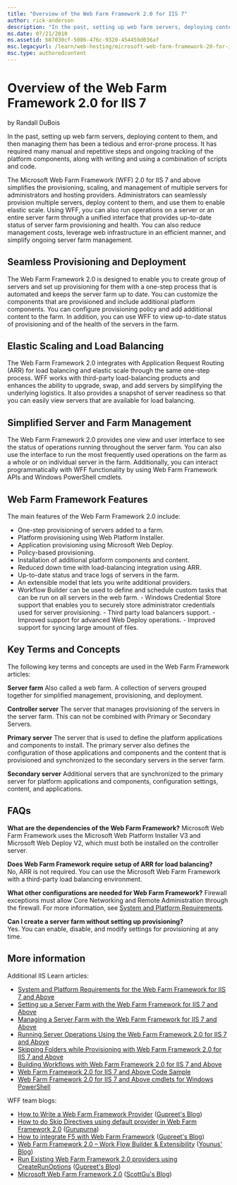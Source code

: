 ```yaml
---
title: "Overview of the Web Farm Framework 2.0 for IIS 7"
author: rick-anderson
description: "In the past, setting up web farm servers, deploying content to them, and then managing them has been a tedious and error-prone process. It has required many..."
ms.date: 07/21/2010
ms.assetid: b87030cf-5086-476c-9320-454459d036af
msc.legacyurl: /learn/web-hosting/microsoft-web-farm-framework-20-for-iis-7/overview-of-the-web-farm-framework-20-for-iis
msc.type: authoredcontent
---
```

# Overview of the Web Farm Framework 2.0 for IIS 7

by Randall DuBois

In the past, setting up web farm servers, deploying content to them, and then managing them has been a tedious and error-prone process. It has required many manual and repetitive steps and ongoing tracking of the platform components, along with writing and using a combination of scripts and code.

The Microsoft Web Farm Framework (WFF) 2.0 for IIS 7 and above simplifies the provisioning, scaling, and management of multiple servers for administrators and hosting providers. Administrators can seamlessly provision multiple servers, deploy content to them, and use them to enable elastic scale. Using WFF, you can also run operations on a server or an entire server farm through a unified interface that provides up-to-date status of server farm provisioning and health. You can also reduce management costs, leverage web infrastructure in an efficient manner, and simplify ongoing server farm management.

## Seamless Provisioning and Deployment

The Web Farm Framework 2.0 is designed to enable you to create group of servers and set up provisioning for them with a one-step process that is automated and keeps the server farm up to date. You can customize the components that are provisioned and include additional platform components. You can configure provisioning policy and add additional content to the farm. In addition, you can use WFF to view up-to-date status of provisioning and of the health of the servers in the farm.

## Elastic Scaling and Load Balancing

The Web Farm Framework 2.0 integrates with Application Request Routing (ARR) for load balancing and elastic scale through the same one-step process. WFF works with third-party load-balancing products and enhances the ability to upgrade, swap, and add servers by simplifying the underlying logistics. It also provides a snapshot of server readiness so that you can easily view servers that are available for load balancing.

## Simplified Server and Farm Management

The Web Farm Framework 2.0 provides one view and user interface to see the status of operations running throughout the server farm. You can also use the interface to run the most frequently used operations on the farm as a whole or on individual server in the farm. Additionally, you can interact programmatically with WFF functionality by using Web Farm Framework APIs and Windows PowerShell cmdlets.

## Web Farm Framework Features

The main features of the Web Farm Framework 2.0 include:

- One-step provisioning of servers added to a farm.
- Platform provisioning using Web Platform Installer.
- Application provisioning using Microsoft Web Deploy.
- Policy-based provisioning.
- Installation of additional platform components and content.
- Reduced down time with load-balancing integration using ARR.
- Up-to-date status and trace logs of servers in the farm.
- An extensible model that lets you write additional providers.
- Workflow Builder can be used to define and schedule custom tasks that can be run on all servers in the web farm. - Windows Credential Store support that enables you to securely store administrator credentials used for server provisioning. - Third party load balancers support. - Improved support for advanced Web Deploy operations. - Improved support for syncing large amount of files.

## Key Terms and Concepts

The following key terms and concepts are used in the Web Farm Framework articles:

**Server farm** Also called a web farm. A collection of servers grouped together for simplified management, provisioning, and deployment.

**Controller server** The server that manages provisioning of the servers in the server farm. This can not be combined with Primary or Secondary Servers.

**Primary server** The server that is used to define the platform applications and components to install. The primary server also defines the configuration of those applications and components and the content that is provisioned and synchronized to the secondary servers in the server farm.

**Secondary server** Additional servers that are synchronized to the primary server for platform applications and components, configuration settings, content, and applications.

## FAQs

**What are the dependencies of the Web Farm Framework?** Microsoft Web Farm Framework uses the  Microsoft Web Platform Installer V3 and  Microsoft Web Deploy V2, which must both be installed on the controller server.

**Does Web Farm Framework require setup of ARR for load balancing?**  
No, ARR is not required. You can use the Microsoft Web Farm Framework with a third-party load balancing environment.

**What other configurations are needed for Web Farm Framework?** Firewall exceptions must allow Core Networking and Remote Administration through the firewall. For more information, see [System and Platform Requirements](system-and-platform-requirements-for-the-web-farm-framework-20-for-iis.md).

**Can I create a server farm without setting up provisioning?**  
Yes. You can enable, disable, and modify settings for provisioning at any time.

## More information

Additional IIS Learn articles:

- [System and Platform Requirements for the Web Farm Framework for IIS 7 and Above](system-and-platform-requirements-for-the-web-farm-framework-20-for-iis.md)
- [Setting up a Server Farm with the Web Farm Framework for IIS 7 and Above](setting-up-a-server-farm-with-the-web-farm-framework-20-for-iis.md)
- [Managing a Server Farm with the Web Farm Framework for IIS 7 and Above](provisioning-a-server-farm-with-the-web-farm-framework-20-for-iis.md)
- [Running Server Operations Using the Web Farm Framework 2.0 for IIS 7 and Above](running-server-operations-using-the-web-farm-framework-20-for-iis.md)
- [Skipping Folders while Provisioning with Web Farm Framework 2.0 for IIS 7 and Above](skipping-folders-while-provisioning-with-web-farm-framework-20-for-iis.md)
- [Building Workflows with Web Farm Framework 2.0 for IIS 7 and Above](building-workflows-with-web-farm-framework-20-for-iis.md)
- [Web Farm Framework 2.0 for IIS 7 and Above Code Sample](web-farm-framework-20-for-iis-code-sample.md)
- [Web Farm Framework 2.0 for IIS 7 and Above cmdlets for Windows PowerShell](web-farm-framework-20-for-iis-cmdlets-for-windows-powershell.md)

WFF team blogs:

- [How to Write a Web Farm Framework Provider](https://blogs.iis.net/gursing/archive/2010/09/06/how-to-write-a-web-farm-framework-provider.aspx) ([Gupreet's Blog](https://blogs.iis.net/gursing/default.aspx))
- [How to do Skip Directives using default provider in Web Farm Framework 2.0](https://blogs.iis.net/gurupurna/archive/2011/01/25/how-to-do-skip-directives-using-default-provider-in-web-farm-framework-2-0-wff-2-0-by-changing-the-applicationhost-config.aspx) ([Gurupurna](https://blogs.iis.net/gurupurna/default.aspx))
- [How to integrate F5 with Web Farm Framework](https://blogs.iis.net/gursing/archive/2011/01/21/how-to-integrate-f5-with-web-farm-framework.aspx) ([Gupreet's Blog](https://blogs.iis.net/gursing/default.aspx))
- [Web Farm Framework 2.0 – Work Flow Builder &amp; Extensibility](https://blogs.iis.net/yaftab/archive/2011/01/27/web-farm-framework-2-0-work-flow-builder-amp-extensibility.aspx) ([Younus' Blog](https://blogs.iis.net/yaftab/default.aspx))
- [Run Existing Web Farm Framework 2.0 providers using CreateRunOptions](https://blogs.iis.net/gursing/archive/2010/10/04/run-existing-web-farm-framework-2-0-provider-using-createrunoptions.aspx) ([Gupreet's Blog](https://blogs.iis.net/gursing/default.aspx))
- [Microsoft Web Farm Framework 2.0](https://weblogs.asp.net/scottgu/archive/2011/01/20/microsoft-web-farm-framework-2-0.aspx) ([ScottGu's Blog](https://weblogs.asp.net/scottgu/default.aspx))
